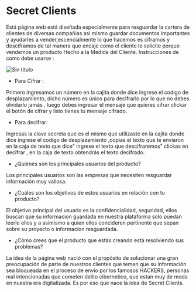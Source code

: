 # Secret Clients
 Está página web está diseñada especialmente para resguardar la cartera de clientes de diversas compañias asi mismo guardar documentos importantes y ayudarles a vender,escencialmente lo que hacemos es ciframos y desciframos de tal manera que encaje como el cliente lo solicite porque vendemos un producto Hecho a la Medida del Cliente.
 Instrucciones de como debe usarse :

![Sin titulo](http://thumbs.subefotos.com/5a338c7c6f51bc57c8665727de8fb159o.jpg)

 + Para Cifrar :

 Primero ingresamos un número en la cajita donde dice ingrese el codigo de desplazamiento, dicho número es único para decifrarlo por lo que no debes olvidarlo jamás , luego debes ingresar el mensaje que quieres cifrar
 clickar el botón de cifrar y listo tienes tu mensaje cifrado.


 + Para decifrar:

 Ingresas la clave secreta que es el mismo que utilizaste en la cajita donde dice ingrese el codigo de desplazamiento ,copias el texto que te enviaron en la caja de texto que dice" ingrese el texto que descifraremos"
 clickas en decifrar , en la caja de texto obtendrás el texto decifrado.

 + ¿Quiénes son los principales usuarios del producto?

 Los principales usuarios son las empresas que necesiten resguardar información muy valiosa.

 + ¿Cuáles son los objetivos de estos usuarios en relación con tu producto?

  El objetivo principal del usuario es la confidencialidad, seguridad, ellos buscan que su informacion guardada en nuestra plataforma solo puedan leerlo ellos y a asimismo a quien ellos concideren pertinente que sepan sobre su proyecto o informacion resguardada.

  + ¿Cómo crees que el producto que estás creando está resolviendo sus problemas?

  La idea de la página web nació con el propósito de solucionar una gran preocupación de parte de nuestros clientes que temen que su información sea bloqueada en el proceso de envio por los famosos HACKERS, personas mal intencionadas que cometen delito cibernetico, que estan muy de moda en nuestra era digitalizada. Es por eso que nace la idea de Secret Clients.

